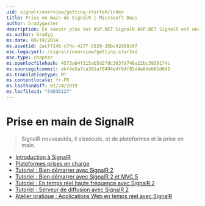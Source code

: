 ```yaml
---
uid: signalr/overview/getting-started/index
title: Prise en main de SignalR | Microsoft Docs
author: bradygaster
description: En savoir plus sur ASP.NET SignalR ASP.NET SignalR est une nouvelle bibliothèque pour les développeurs ASP.NET qui facilite le développement des fonctionnalités web en temps réel. SignalR permet bi...
ms.author: bradyg
ms.date: 09/19/2014
ms.assetid: 2acff246-c74c-4277-b539-35bc42988c6f
msc.legacyurl: /signalr/overview/getting-started
msc.type: chapter
ms.openlocfilehash: 4573a04f115ab5d2fdc363f9746a22bc3939174c
ms.sourcegitcommit: ebf4e5a7ca301af8494edf64f85d4a8deb61d641
ms.translationtype: MT
ms.contentlocale: fr-FR
ms.lasthandoff: 01/24/2019
ms.locfileid: "54836127"
---
```

<a name="signalr-getting-started"></a>Prise en main de SignalR
====================
> SignalR nouveautés, il s’exécute, et de plateformes et la prise en main.


- [Introduction à SignalR](introduction-to-signalr.md)
- [Plateformes prises en charge](supported-platforms.md)
- [Tutoriel : Bien démarrer avec SignalR 2](tutorial-getting-started-with-signalr.md)
- [Tutoriel : Bien démarrer avec SignalR 2 et MVC 5](tutorial-getting-started-with-signalr-and-mvc.md)
- [Tutoriel : En temps réel haute fréquence avec SignalR 2](tutorial-high-frequency-realtime-with-signalr.md)
- [Tutoriel : Serveur de diffusion avec SignalR 2](tutorial-server-broadcast-with-signalr.md)
- [Atelier pratique : Applications Web en temps réel avec SignalR](real-time-web-applications-with-signalr.md)
